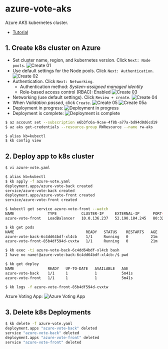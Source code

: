# azure-vote-aks
Azure AKS kubernetes cluster.
* [Tutorial](https://docs.microsoft.com/en-us/azure/aks/kubernetes-walkthrough-portal?WT.mc_id=APC-Kubernetesservices)

## 1. Create k8s cluster on Azure
* Set cluster name, region, and kubernetes version. Click `Next: Node pools`.
![Create 01](./docs/img/Create-k8s_01.png)
* Use default settings for the Node pools. Click `Next: Authentication`.
![Create 02](./docs/img/Create-k8s_02.png)
* Authentication. Click `Next: Networking`.
    - Authentication method: _System-assigned managed identity_
    - Role-based access control (RBAC): Enabled
![Create 03](./docs/img/Create-k8s_03.png)
* Networking (use default settings). Click `Review + create`.
![Create 04](./docs/img/Create-k8s_04.png)
* When _Validation passed_, click `Create`.
![Create 05](./docs/img/Create-k8s_05.png)
![Create 05a](./docs/img/Create-k8s_05a.png)
* Deployment in progress:
![Deployment in progress](./docs/img/k8s-deployment-in-progress.png)
* Deployment is complete:
![Deployment is complete](./docs/img/k8s-deployment-is-complete.png)

```sh
$ az account set --subscription e6b3fc6a-9cae-4f8b-a77a-bd94d0d6cd19
$ az aks get-credentials --resource-group RWResource --name rw-aks

$ alias kb=kubectl
$ kb config view
```

## 2. Deploy app to k8s cluster
```sh
$ vi azure-vote.yaml

$ alias kb=kubectl
$ kb apply -f azure-vote.yaml 
deployment.apps/azure-vote-back created
service/azure-vote-back created
deployment.apps/azure-vote-front created
service/azure-vote-front created

$ kubectl get service azure-vote-front --watch
NAME               TYPE           CLUSTER-IP     EXTERNAL-IP      PORT(S)        AGE
azure-vote-front   LoadBalancer   10.0.136.237   52.190.184.245   80:32203/TCP   53s

$ kb get pods
NAME                                READY   STATUS    RESTARTS   AGE
azure-vote-back-6c4dd64bdf-xl4cb    1/1     Running   0          21m
azure-vote-front-85b4df594d-cvxtw   1/1     Running   0          21m

$ kb exec -ti azure-vote-back-6c4dd64bdf-xl4cb bash
I have no name!@azure-vote-back-6c4dd64bdf-xl4cb:/$ pwd

$ kb get deploy
NAME               READY   UP-TO-DATE   AVAILABLE   AGE
azure-vote-back    1/1     1            1           5m41s
azure-vote-front   1/1     1            1           5m41s

$ kb logs -f azure-vote-front-85b4df594d-cvxtw
```

Azure Voting App:
![Azure Voting App](./docs/img/Azure-Voting-App.png)

## 3. Delete k8s Deployments
```sh
$ kb delete -f azure-vote.yaml
deployment.apps "azure-vote-back" deleted
service "azure-vote-back" deleted
deployment.apps "azure-vote-front" deleted
service "azure-vote-front" deleted
```
